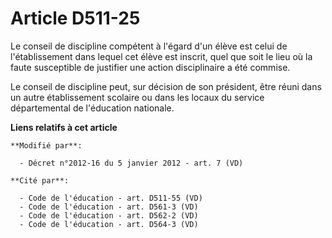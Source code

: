 # Article D511-25

Le conseil de discipline compétent à l'égard d'un élève est celui de l'établissement dans lequel cet élève est inscrit, quel
que soit le lieu où la faute susceptible de justifier une action disciplinaire a été commise.

Le conseil de discipline peut, sur décision de son président, être réuni dans un autre établissement scolaire ou dans les
locaux du service départemental de l'éducation nationale.

**Liens relatifs à cet article**

	**Modifié par**:

	  - Décret n°2012-16 du 5 janvier 2012 - art. 7 (VD)

	**Cité par**:

	  - Code de l'éducation - art. D511-55 (VD)
	  - Code de l'éducation - art. D561-3 (VD)
	  - Code de l'éducation - art. D562-2 (VD)
	  - Code de l'éducation - art. D564-3 (VD)
